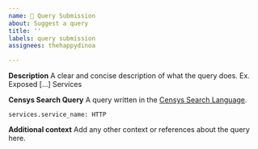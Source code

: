 ```yaml
---
name: 🔎 Query Submission
about: Suggest a query
title: ''
labels: query submission
assignees: thehappydinoa

---
```


**Description**
A clear and concise description of what the query does. Ex. Exposed [...] Services

**Censys Search Query**
A query written in the [Censys Search Language](https://search.censys.io/search/language?resource=hosts).

```dsl
services.service_name: HTTP
```

**Additional context**
Add any other context or references about the query here.
